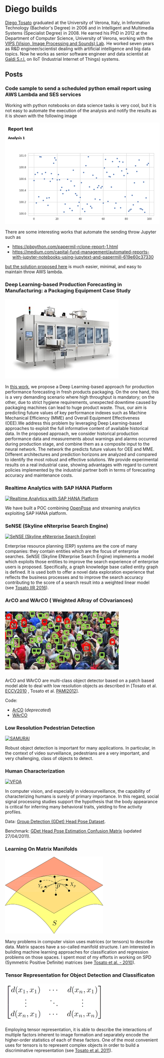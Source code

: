 # Diego builds

[Diego Tosato](https://www.linkedin.com/in/dtosato/) graduated at the University of Verona, Italy, in Information Technology (Bachelor's Degree) in 2006 and in Intelligent and Multimedia Systems (Specialist Degree) in 2008. He earned his PhD in 2012 at the Department of Computer Science, University of Verona, working with the [VIPS (Vision, Image Processing and Sounds) Lab](vips.sci.univr.it). He worked seven years as R&D engineer/scientist dealing with artificial intelligence and big data topics. Now he works as senior software engineer and data scientist at [Galdi S.r.l.](www.galdi.it) on IIoT (Industrial Internet of Things) systems.

## Posts

### Code sample to send a scheduled python email report using AWS Lambda and SES services

Working with python notebooks on data science tasks is very cool, but it is not easy to automate the execution of the analysis and notify the results as it is shown with the following image

![report sample](assets/report_sample.png)

There are some interesting works that automate the sending throw Jupyter such as

* <https://pbpython.com/papermil-rclone-report-1.html>
* <https://medium.com/capital-fund-management/automated-reports-with-jupyter-notebooks-using-jupytext-and-papermill-619e60c37330>

[but the solution proposed here](https://github.com/dtosato/aws-ses-lambda-python-report) is much easier, minimal, and easy to maintain throw AWS lambda.


### Deep Learning-based Production Forecasting in Manufacturing: a Packaging Equipment Case Study

![Galdi RG270](assets/rg270.jpg)

In [this work](https://drive.google.com/file/d/1786cyeb1RUIUz2zJDLNUeIB9bYTh92ne/view?usp=sharing), we propose a Deep Learning-based approach for production performance forecasting in fresh products packaging. On the one hand, this is a very demanding scenario where high throughput is mandatory; on the other, due to strict hygiene requirements, unexpected downtime caused by packaging machines can lead to huge product waste. Thus, our aim is predicting future values of key performance indexes such as Machine Mechanical Efficiency (MME) and Overall Equipment Effectiveness (OEE).We address this problem by leveraging Deep Learning-based approaches to exploit the full informative content of available historical data. In the proposed approach, we consider historical production performance data and measurements about warnings and alarms occurred during production stage, and combine them as a composite input to the neural network. The network the predicts future values for OEE and MME. Different architectures and prediction horizons are analyzed and compared to identify the most robust and effective solutions. We provide experimental results on a real industrial case, showing advantages with regard to current policies implemented by the industrial partner both in terms of forecasting accuracy and maintenance costs.

### Realtime Analytics with SAP HANA Platform

[![Realtime Analytics with SAP HANA Platform](http://img.youtube.com/vi/zvjP_SHXCMM/0.jpg)](https://youtu.be/zvjP_SHXCMM)

We have built a POC combining [OpenPose](https://github.com/CMU-Perceptual-Computing-Lab/openpose) and streaming analytics exploiting SAP HANA platform.

### SeNSE (Skyline eNterprise Search Engine)

[![SeNSE (Skyline eNterprise Search Engine)](http://img.youtube.com/vi/85MfIYKB_Yk/0.jpg)](https://youtu.be/85MfIYKB_Yk)

Enterprise resource planning (ERP) systems are the core of many companies: they contain entities which are the focus of enterprise searches.  SeNSE (Skyline ENterprise Search Engine) implements a model which exploits those entities to improve the search experience of enterprise users is proposed. Specifically, a graph knowledge base called entity graph is defined. It is used both to offer a novel data exploration experience that reflects the business processes and to improve the search accuracy contributing to the score of a search result into a weighted linear model (see [Tosato IIR 2016](https://drive.google.com/file/d/0B0MZ5gr7K36SclBNUDhmei1aY0k/view?usp=sharing)).

### ArCO and WArCO ( Weighted ARray of COvariances)

![ArCO](assets/arco.png)

ArCO and WArCO are  multi-class object detector based on a patch based model able to deal with low resolution objects as described in [Tosato et al. [ECCV2010](https://drive.google.com/open?id=0B0MZ5gr7K36ScHV1OXR3UnNlb3M) , Tosato et al. [PAMI2012](https://drive.google.com/open?id=0B0MZ5gr7K36SeFBqRkNHLWlYOE0)].

Code:

* [ArCO](https://github.com/dtosato/arco) (_deprecated_)
* [WArCO](https://github.com/dtosato/warco)

### Low Resolution Pedestrian Detection

[![SAMURAI](http://img.youtube.com/vi/v-n5wLS7lT4/0.jpg)](https://youtu.be/v-n5wLS7lT4)

Robust object detection is important for many applications. In particular, in the context of video surveillance, pedestrians are a very important, and very challenging, class of objects to detect.

### Human Characterization

[![VFOA](http://img.youtube.com/vi/lV3bkhubBfE/0.jpg)](https://youtu.be/lV3bkhubBfE)

In computer vision, and especially in videosurveillance, the capability of characterizing humans is surely of primary importance. In this regard, social signal processing studies support the hypothesis that the body appearance is critical for inferring many behavioral traits, yielding to fine activity profiles.

Data: [Group Detection (GDet) Head Pose Dataset](https://drive.google.com/open?id=0B0MZ5gr7K36SZ2wwYlVsQ0w4Yk0).

Benchmark: [GDet Head Pose Estimation Confusion Matrix](https://drive.google.com/open?id=0B0MZ5gr7K36ST0U2T0h4OFdrdkk) (updated 27/04/2011).

### Learning On Matrix Manifolds

![manifold](assets/manifold.png)

Many problems in computer vision uses matrices (or tensors) to describe data. Matrix spaces have a so-called manifold structure. I am interested in building machine learning approaches for classification and regression problems on those spaces. I spent most of my efforts in working on SPD (Symmetric Positive Definite) matrices (see [Tosato et al. - 2010](https://drive.google.com/file/d/0B0MZ5gr7K36ScHV1OXR3UnNlb3M/view?usp=sharing)).

### Tensor Representation for Object Detection and Classificaton

![kernel](assets/kernel.png)

Employing tensor representation, it is able to describe the interactions of multiple factors inherent to image formation and separately encode the higher-order statistics of each of these factors. One of the most convenient uses for tensors is to represent complex objects in order to build a discriminative representation (see [Tosato et al. 2011](https://drive.google.com/open?id=0B0MZ5gr7K36SemN2SGJLSlczTkE)).
